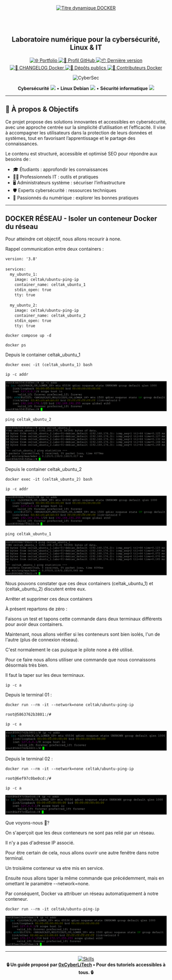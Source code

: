 <div align="center">

  <br></br>
  
  <a href="https://github.com/0xCyberLiTech">
    <img src="https://readme-typing-svg.herokuapp.com?font=JetBrains+Mono&size=50&duration=6000&pause=1000000000&color=FF0048&center=true&vCenter=true&width=1100&lines=%3EDOCKER_" alt="Titre dynamique DOCKER" />
  </a>
  
  <br></br>

  <h2>Laboratoire numérique pour la cybersécurité, Linux & IT</h2>

  <p align="center">
    <p align="center">
      <a href="https://0xcyberlitech.github.io/">
        <img src="https://img.shields.io/badge/Portfolio-0xCyberLiTech-181717?logo=github&style=flat-square" alt="🌐 Portfolio" />
      </a>
      <a href="https://github.com/0xCyberLiTech">
        <img src="https://img.shields.io/badge/Profil-GitHub-181717?logo=github&style=flat-square" alt="🔗 Profil GitHub" />
      </a>
      <a href="https://github.com/0xCyberLiTech/Docker/releases/latest">
        <img src="https://img.shields.io/github/v/release/0xCyberLiTech/Docker?label=version&style=flat-square&color=blue" alt="📦 Dernière version" />
      </a>
      <a href="https://github.com/0xCyberLiTech/Docker/blob/main/CHANGELOG.md">
        <img src="https://img.shields.io/badge/📄%20Changelog-Docker-blue?style=flat-square" alt="📄 CHANGELOG Docker" />
      </a>
      <a href="https://github.com/0xCyberLiTech?tab=repositories">
        <img src="https://img.shields.io/badge/Dépôts-publics-blue?style=flat-square" alt="📂 Dépôts publics" />
      </a>
      <a href="https://github.com/0xCyberLiTech/Docker/graphs/contributors">
        <img src="https://img.shields.io/badge/👥%20Contributeurs-cliquez%20ici-007ec6?style=flat-square" alt="👥 Contributeurs Docker" />
      </a>
    </p>
  </p>

</div>

<!--
Optimisation SEO : mots-clés cybersécurité, Linux, administration système, sécurité informatique, tutoriels, guides, expertise, formation, supervision, Docker, OpenVAS, firewall, proxy, DNS, SSH, Debian, IT, réseau, cryptographie, open source, ressources techniques, étudiants, professionnels, passionnés.
-->

<div align="center">
  <img src="https://img.icons8.com/fluency/96/000000/cyber-security.png" alt="CyberSec" width="80"/>
</div>

<div align="center">
  <p>
    <strong>Cybersécurité</strong> <img src="https://img.icons8.com/color/24/000000/lock--v1.png"/> • <strong>Linux Debian</strong> <img src="https://img.icons8.com/color/24/000000/linux.png"/> • <strong>Sécurité informatique</strong> <img src="https://img.icons8.com/color/24/000000/shield-security.png"/>
  </p>
</div>

---

## 🚀 À propos & Objectifs

Ce projet propose des solutions innovantes et accessibles en cybersécurité, avec une approche centrée sur la simplicité d’utilisation et l’efficacité. Il vise à accompagner les utilisateurs dans la protection de leurs données et systèmes, tout en favorisant l’apprentissage et le partage des connaissances.

Le contenu est structuré, accessible et optimisé SEO pour répondre aux besoins de :
- 🎓 Étudiants : approfondir les connaissances
- 👨‍💻 Professionnels IT : outils et pratiques
- 🖥️ Administrateurs système : sécuriser l’infrastructure
- 🛡️ Experts cybersécurité : ressources techniques
- 🚀 Passionnés du numérique : explorer les bonnes pratiques

---

## DOCKER RÉSEAU - Isoler un conteneur Docker du réseau

Pour atteindre cet objectif, nous allons recourir à none.

Rappel communication entre deux containers :

```
version: '3.8'

services:
  my_ubuntu_1:
    image: celtak/ubuntu-ping-ip
    container_name: celtak_ubuntu_1
    stdin_open: true
    tty: true

  my_ubuntu_2:
    image: celtak/ubuntu-ping-ip
    container_name: celtak_ubuntu_2
    stdin_open: true
    tty: true
```

```
docker compose up -d
```

```
docker ps
```

Depuis le container celtak_ubuntu_1

```
docker exec -it (celtak_ubuntu_1) bash
```

```
ip -c addr
```

![ip-1.png](./images/ip-1.png)

```
ping celtak_ubuntu_2
```

![ping-01.png](./images/ping-01.png)

Depuis le container celtak_ubuntu_2

```
docker exec -it (celtak_ubuntu_2) bash
```

```
ip -c addr
```

![ip-2.png](./images/ip-2.png)

```
ping celtak_ubuntu_1
```

![ping-02.png](./images/ping-02.png)

Nous pouvons constater que ces deux containers (celtak_ubuntu_1) et (celtak_ubuntu_2) discutent entre eux.

Arrêter et supprimer ces deux containers

À présent repartons de zéro :

Faisons un test et tapons cette commande dans deux terminaux différents pour avoir deux containers.

Maintenant, nous allons vérifier si les conteneurs sont bien isolés, l'un de l'autre (plus de connexion réseau).

C'est normalement le cas puisque le pilote none a été utilisé.

Pour ce faire nous allons utiliser une commande que nous connaissons désormais très bien.

Il faut la taper sur les deux terminaux.

```
ip -c a
```

Depuis le terminal 01 :

```
docker run --rm -it --network=none celtak/ubuntu-ping-ip
```

```
root@5863762b3801:/#
```

```
ip -c a
```

![ip-c-1.png](./images/ip-c-1.png)

Depuis le terminal 02 :

```
docker run --rm -it --network=none celtak/ubuntu-ping-ip
```

```
root@6ef97c0be0cd:/#
```

```
ip -c a
```

![ip-c-2.png](./images/ip-c-2.png)

Que voyons-nous 🧐?

On s'aperçoit que les deux conteneurs ne sont pas relié par un réseau.

Il n'y a pas d'adresse IP associé.

Pour être certain de cela, nous allons ouvrir une autre fenêtre dans notre terminal.

Un troisième conteneur va etre mis en service.

Ensuite nous allons taper la même commande que précédemment, mais en omettant le paramètre --network=none.

Par conséquent, Docker va attribuer un réseau automatiquement à notre conteneur.

```
docker run --rm -it celtak/ubuntu-ping-ip
```

![ip-c-3.png](./images/ip-c-3.png)

---

<div align="center">
  <a href="https://github.com/0xCyberLiTech" target="_blank" rel="noopener">
    <img src="https://skillicons.dev/icons?i=linux,debian,bash,docker,nginx,git,vim,python,markdown" alt="Skills" width="440">
  </a>
</div>

<div align="center">
  <b>🔒 Un guide proposé par <a href="https://github.com/0xCyberLiTech">0xCyberLiTech</a> • Pour des tutoriels accessibles à tous. 🔒</b>
</div>
